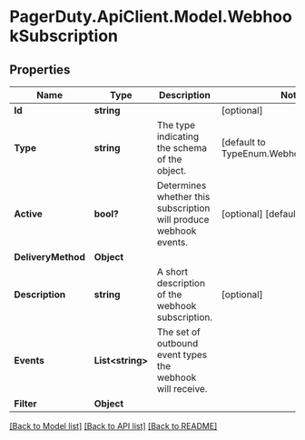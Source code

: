 # PagerDuty.ApiClient.Model.WebhookSubscription
## Properties

Name | Type | Description | Notes
------------ | ------------- | ------------- | -------------
**Id** | **string** |  | [optional] 
**Type** | **string** | The type indicating the schema of the object. | [default to TypeEnum.Webhooksubscription]
**Active** | **bool?** | Determines whether this subscription will produce webhook events. | [optional] [default to true]
**DeliveryMethod** | **Object** |  | 
**Description** | **string** | A short description of the webhook subscription. | [optional] 
**Events** | **List&lt;string&gt;** | The set of outbound event types the webhook will receive. | 
**Filter** | **Object** |  | 

[[Back to Model list]](../README.md#documentation-for-models) [[Back to API list]](../README.md#documentation-for-api-endpoints) [[Back to README]](../README.md)

